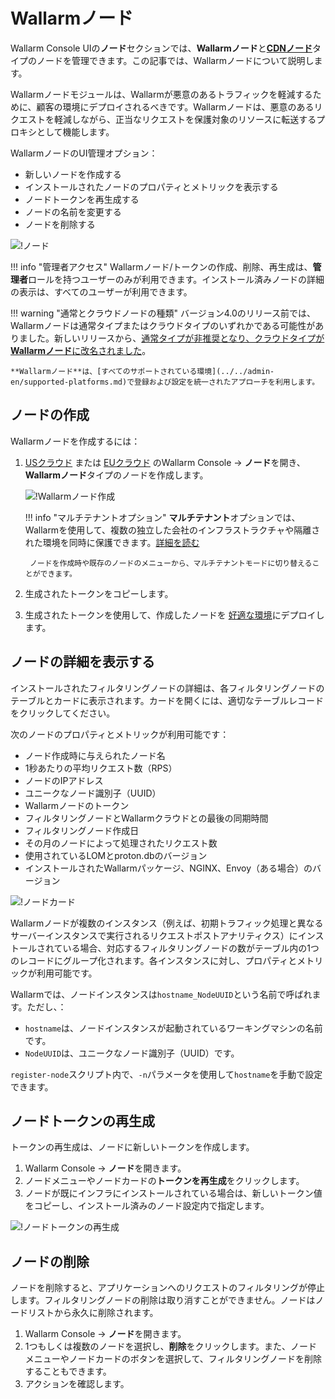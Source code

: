 # Wallarmノード

Wallarm Console UIの**ノード**セクションでは、**Wallarmノード**と[**CDNノード**](cdn-node.md)タイプのノードを管理できます。この記事では、Wallarmノードについて説明します。

Wallarmノードモジュールは、Wallarmが悪意のあるトラフィックを軽減するために、顧客の環境にデプロイされるべきです。Wallarmノードは、悪意のあるリクエストを軽減しながら、正当なリクエストを保護対象のリソースに転送するプロキシとして機能します。

WallarmノードのUI管理オプション：

* 新しいノードを作成する
* インストールされたノードのプロパティとメトリックを表示する
* ノードトークンを再生成する
* ノードの名前を変更する
* ノードを削除する

![!ノード](../../images/user-guides/nodes/table-nodes.png)

!!! info "管理者アクセス"
    Wallarmノード/トークンの作成、削除、再生成は、**管理者**ロールを持つユーザーのみが利用できます。インストール済みノードの詳細の表示は、すべてのユーザーが利用できます。

!!! warning "通常とクラウドノードの種類"
    バージョン4.0のリリース前では、Wallarmノードは通常タイプまたはクラウドタイプのいずれかである可能性がありました。新しいリリースから、[通常タイプが非推奨となり、クラウドタイプが**Wallarmノード**に改名されました](/4.0/updating-migrating/what-is-new/#unified-registration-of-nodes-in-the-wallarm-cloud-by-tokens)。

    **Wallarmノード**は、[すべてのサポートされている環境](../../admin-en/supported-platforms.md)で登録および設定を統一されたアプローチを利用します。

## ノードの作成

Wallarmノードを作成するには：

1. [USクラウド](https://us1.my.wallarm.com/nodes) または [EUクラウド](https://my.wallarm.com/nodes) のWallarm Console → **ノード**を開き、**Wallarmノード**タイプのノードを作成します。

    ![!Wallarmノード作成](../../images/user-guides/nodes/create-cloud-node.png)

    !!! info "マルチテナントオプション"
        **マルチテナント**オプションでは、Wallarmを使用して、複数の独立した会社のインフラストラクチャや隔離された環境を同時に保護できます。[詳細を読む](../../installation/multi-tenant/overview.md)

        ノードを作成時や既存のノードのメニューから、マルチテナントモードに切り替えることができます。
1. 生成されたトークンをコピーします。
1. 生成されたトークンを使用して、作成したノードを [好適な環境](../../admin-en/supported-platforms.md)にデプロイします。

## ノードの詳細を表示する

インストールされたフィルタリングノードの詳細は、各フィルタリングノードのテーブルとカードに表示されます。カードを開くには、適切なテーブルレコードをクリックしてください。

次のノードのプロパティとメトリックが利用可能です：

* ノード作成時に与えられたノード名
* 1秒あたりの平均リクエスト数（RPS）
* ノードのIPアドレス
* ユニークなノード識別子（UUID）
* Wallarmノードのトークン
* フィルタリングノードとWallarmクラウドとの最後の同期時間
* フィルタリングノード作成日
* その月のノードによって処理されたリクエスト数
* 使用されているLOMとproton.dbのバージョン
* インストールされたWallarmパッケージ、NGINX、Envoy（ある場合）のバージョン

![!ノードカード](../../images/user-guides/nodes/view-wallarm-node.png)

Wallarmノードが複数のインスタンス（例えば、初期トラフィック処理と異なるサーバーインスタンスで実行されるリクエストポストアナリティクス）にインストールされている場合、対応するフィルタリングノードの数がテーブル内の1つのレコードにグループ化されます。各インスタンスに対し、プロパティとメトリックが利用可能です。

Wallarmでは、ノードインスタンスは`hostname_NodeUUID`という名前で呼ばれます。ただし、：

* `hostname`は、ノードインスタンスが起動されているワーキングマシンの名前です。
* `NodeUUID`は、ユニークなノード識別子（UUID）です。

`register-node`スクリプト内で、`-n`パラメータを使用して`hostname`を手動で設定できます。

## ノードトークンの再生成

トークンの再生成は、ノードに新しいトークンを作成します。

1. Wallarm Console → **ノード**を開きます。
2. ノードメニューやノードカードの**トークンを再生成**をクリックします。
3. ノードが既にインフラにインストールされている場合は、新しいトークン値をコピーし、インストール済みのノード設定内で指定します。

![!ノードトークンの再生成](../../images/user-guides/nodes/generate-new-token.png)

## ノードの削除

ノードを削除すると、アプリケーションへのリクエストのフィルタリングが停止します。フィルタリングノードの削除は取り消すことができません。ノードはノードリストから永久に削除されます。

1. Wallarm Console → **ノード**を開きます。
2. 1つもしくは複数のノードを選択し、**削除**をクリックします。また、ノードメニューやノードカードのボタンを選択して、フィルタリングノードを削除することもできます。
3. アクションを確認します。